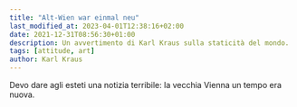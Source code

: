```yaml
---
title: "Alt-Wien war einmal neu"
last_modified_at: 2023-04-01T12:38:16+02:00
date: 2021-12-31T08:56:30+01:00
description: Un avvertimento di Karl Kraus sulla staticità del mondo.
tags: [attitude, art]
author: Karl Kraus
---
```


Devo dare agli esteti una notizia terribile: la vecchia Vienna un tempo era nuova.
